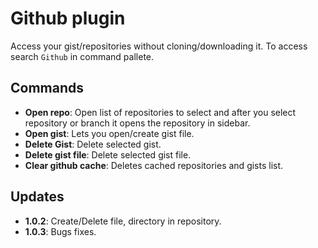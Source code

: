 # Github plugin

Access your gist/repositories without cloning/downloading it. To access search `Github` in command pallete.

## Commands

- **Open repo**: Open list of repositories to select and after you select repository or branch it opens the repository in sidebar.
- **Open gist**: Lets you open/create gist file.
- **Delete Gist**: Delete selected gist.
- **Delete gist file**: Delete selected gist file.
- **Clear github cache**: Deletes cached repositories and gists list.

## Updates

- **1.0.2**: Create/Delete file, directory in repository.
- **1.0.3**: Bugs fixes.
